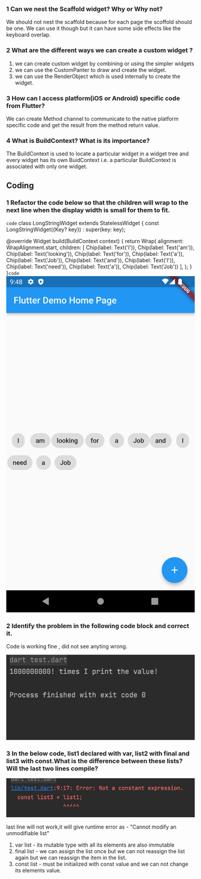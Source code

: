 ### **1 Can we nest the Scaffold widget? Why or Why not?**
We should not nest the scaffold because for each page the scoffold should be one.
We can use it though but it can have some side effects like the keyboard overlap.

### **2 What are the different ways we can create a custom widget ?**
1. we can create custom widget by combining or using the simpler widgets 
2. we can use the CustomPanter to draw and create the widget.
3. we can use the RenderObject which is used internally to create the widget.

### **3 How can I access platform(iOS or Android) specific code from Flutter?**
  We can create Method channel to communicate to the native platform specific code 
  and get the result from the method return value.

### **4 What is BuildContext? What is its importance?**
The BuildContext is used to locate a particular widget in a widget tree and every widget has its own BuidContext 
i.e. a particular BuildContext is associated with only one widget.

## **Coding**
### **1 Refactor the code below so that the children will wrap to the next line when the display width is small for them to fit.**


`code` class LongStringWidget extends StatelessWidget {
  const LongStringWidget({Key? key}) : super(key: key);

  @override
  Widget build(BuildContext context) {
    return Wrap(
      alignment: WrapAlignment.start,
      children: [
        Chip(label: Text('I')),
        Chip(label: Text('am')),
        Chip(label: Text('looking')),
        Chip(label: Text('for')),
        Chip(label: Text('a')),
        Chip(label: Text('Job')),
        Chip(label: Text('and')),
        Chip(label: Text('I')),
        Chip(label: Text('need')),
        Chip(label: Text('a')),
        Chip(label: Text('Job'))
      ],
    );
  }
}`code`
![alt code1](code1.png)

### **2  Identify the problem in the following code block and correct it.**

Code is working fine , did not see anyting wrong.

![alt code2](code2.png)

### **3 In the below code, list1 declared with var, list2 with final and list3 with const.What is the difference between these lists? Will the last two lines compile?**

![alt code3](code3.png)

last line will not work,it will give runtime error as - "Cannot modify an unmodifiable list"
1. var list - its mutable type with all its elements are also immutable
2. final list - we can assign the list once but we can not reassign the list again but we can reassign the item in the list.
3. const list - must be initialized with const value and we can not change its elements value.